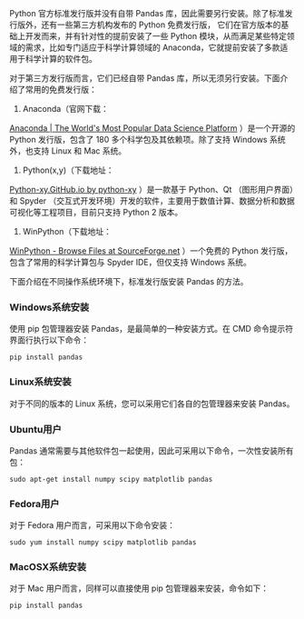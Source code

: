 Python 官方标准发行版并没有自带 Pandas 库，因此需要另行安装。除了标准发行版外，还有一些第三方机构发布的 Python 免费发行版， 它们在官方版本的基础上开发而来，并有针对性的提前安装了一些 Python 模块，从而满足某些特定领域的需求，比如专门适应于科学计算领域的 Anaconda，它就提前安装了多款适用于科学计算的软件包。

对于第三方发行版而言，它们已经自带 Pandas 库，所以无须另行安装。下面介绍了常用的免费发行版：

1.  Anaconda（官网下载：

[Anaconda \| The World's Most Popular Data Science Platform](https://www.anaconda.com/) ）是一个开源的 Python 发行版，包含了 180 多个科学包及其依赖项。除了支持 Windows 系统外，也支持 Linux 和 Mac 系统。

1.  Python(x,y)（下载地址：

[Python-xy.GitHub.io by python-xy](https://python-xy.github.io/) ）是一款基于 Python、Qt （图形用户界面）和 Spyder （交互式开发环境）开发的软件，主要用于数值计算、数据分析和数据可视化等工程项目，目前只支持 Python 2 版本。

1.  WinPython（下载地址：

[WinPython - Browse Files at SourceForge.net](https://sourceforge.net/projects/winpython/files/) ）一个免费的 Python 发行版，包含了常用的科学计算包与 Spyder IDE，但仅支持 Windows 系统。

下面介绍在不同操作系统环境下，标准发行版安装 Pandas 的方法。

### Windows系统安装

使用 pip 包管理器安装 Pandas，是最简单的一种安装方式。在 CMD 命令提示符界面行执行以下命令：

```
pip install pandas
```

### Linux系统安装

对于不同的版本的 Linux 系统，您可以采用它们各自的包管理器来安装 Pandas。

###  Ubuntu用户

Pandas 通常需要与其他软件包一起使用，因此可采用以下命令，一次性安装所有包：

```
sudo apt-get install numpy scipy matplotlib pandas
```

###  Fedora用户

对于 Fedora 用户而言，可采用以下命令安装：

```
sudo yum install numpy scipy matplotlib pandas
```

###  MacOSX系统安装

对于 Mac 用户而言，同样可以直接使用 pip 包管理器来安装，命令如下：

```
pip install pandas
```